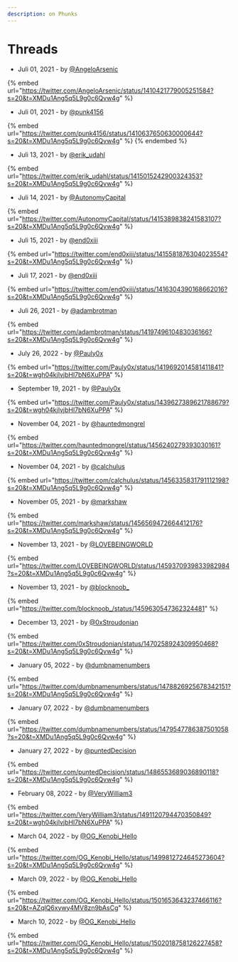 ```yaml
---
description: on Phunks
---
```


# Threads

* Juli 01, 2021 - by [@AngeloArsenic](https://twitter.com/AngeloArsenic)

{% embed url="https://twitter.com/AngeloArsenic/status/1410421779005251584?s=20&t=XMDu1Ang5q5L9g0c6Qvw4g" %}

* Juli 01, 2021 - by [@punk4156](https://twitter.com/punk4156)

{% embed url="https://twitter.com/punk4156/status/1410637650630000644?s=20&t=XMDu1Ang5q5L9g0c6Qvw4g" %}
&#x20; &#x20;
{% endembed %}

* Juli 13, 2021 - by [@erik\_udahl](https://twitter.com/erik\_udahl)

{% embed url="https://twitter.com/erik_udahl/status/1415015242900324353?s=20&t=XMDu1Ang5q5L9g0c6Qvw4g" %}

* Juli 14, 2021 - by [@AutonomyCapitaI](https://twitter.com/AutonomyCapitaI)

{% embed url="https://twitter.com/AutonomyCapitaI/status/1415389838241583107?s=20&t=XMDu1Ang5q5L9g0c6Qvw4g" %}

* Juli 15, 2021 - by [@end0xiii](https://twitter.com/end0xiii)

{% embed url="https://twitter.com/end0xiii/status/1415581876304023554?s=20&t=XMDu1Ang5q5L9g0c6Qvw4g" %}

* Juli 17, 2021 - by [@end0xiii](https://twitter.com/end0xiii)

{% embed url="https://twitter.com/end0xiii/status/1416304390168662016?s=20&t=XMDu1Ang5q5L9g0c6Qvw4g" %}

* Juli 26, 2021 - by [@adambrotman](https://twitter.com/adambrotman)

{% embed url="https://twitter.com/adambrotman/status/1419749610483036166?s=20&t=XMDu1Ang5q5L9g0c6Qvw4g" %}

* July 26, 2022 - by [@Pauly0x](https://twitter.com/Pauly0x)

{% embed url="https://twitter.com/Pauly0x/status/1419692014581411841?s=20&t=wgh04kjIvjbHl7bN6XuPPA" %}

* September 19, 2021 - by [@Pauly0x](https://twitter.com/Pauly0x)

{% embed url="https://twitter.com/Pauly0x/status/1439627389621788679?s=20&t=wgh04kjIvjbHl7bN6XuPPA" %}

* November 04, 2021 - by [@hauntedmongrel](https://twitter.com/hauntedmongrel)

{% embed url="https://twitter.com/hauntedmongrel/status/1456240279393030161?s=20&t=XMDu1Ang5q5L9g0c6Qvw4g" %}

* November 04, 2021 - by [@calchulus](https://twitter.com/calchulus)

{% embed url="https://twitter.com/calchulus/status/1456335831791112198?s=20&t=XMDu1Ang5q5L9g0c6Qvw4g" %}

* November 05, 2021 - by [@markshaw](https://twitter.com/markshaw)

{% embed url="https://twitter.com/markshaw/status/1456569472664412176?s=20&t=XMDu1Ang5q5L9g0c6Qvw4g" %}

* November 13, 2021 - by [@LOVEBEINGWORLD](https://twitter.com/LOVEBEINGWORLD)

{% embed url="https://twitter.com/LOVEBEINGWORLD/status/1459370939833982984?s=20&t=XMDu1Ang5q5L9g0c6Qvw4g" %}

* November 13, 2021 - by [@blocknoob\_](https://twitter.com/blocknoob\_)

{% embed url="https://twitter.com/blocknoob_/status/1459630547362324481" %}

* December 13, 2021 - by [@0xStroudonian](https://twitter.com/0xStroudonian)

{% embed url="https://twitter.com/0xStroudonian/status/1470258924309950468?s=20&t=XMDu1Ang5q5L9g0c6Qvw4g" %}

* January 05, 2022 - by [@dumbnamenumbers](https://twitter.com/dumbnamenumbers)

{% embed url="https://twitter.com/dumbnamenumbers/status/1478826925678342151?s=20&t=XMDu1Ang5q5L9g0c6Qvw4g" %}

* January 07, 2022 - by [@dumbnamenumbers](https://twitter.com/dumbnamenumbers)

{% embed url="https://twitter.com/dumbnamenumbers/status/1479547786387501058?s=20&t=XMDu1Ang5q5L9g0c6Qvw4g" %}

* January 27, 2022 - by [@puntedDecision](https://twitter.com/puntedDecision)

{% embed url="https://twitter.com/puntedDecision/status/1486553689036890118?s=20&t=XMDu1Ang5q5L9g0c6Qvw4g" %}

* February 08, 2022 - by [@VeryWilliam3](https://twitter.com/VeryWilliam3)

{% embed url="https://twitter.com/VeryWilliam3/status/1491120794470350849?s=20&t=wgh04kjIvjbHl7bN6XuPPA" %}

* March 04, 2022 - by [@OG\_Kenobi\_Hello](https://twitter.com/OG\_Kenobi\_Hello)

{% embed url="https://twitter.com/OG_Kenobi_Hello/status/1499812724645273604?s=20&t=XMDu1Ang5q5L9g0c6Qvw4g" %}

* March 09, 2022 - by [@OG\_Kenobi\_Hello](https://twitter.com/OG\_Kenobi\_Hello)

{% embed url="https://twitter.com/OG_Kenobi_Hello/status/1501653643237466116?s=20&t=AZqlQ6xywy4MV8zn9bAsCg" %}

* March 10, 2022 - by [@OG\_Kenobi\_Hello](https://twitter.com/OG\_Kenobi\_Hello)

{% embed url="https://twitter.com/OG_Kenobi_Hello/status/1502018758126227458?s=20&t=XMDu1Ang5q5L9g0c6Qvw4g" %}
